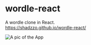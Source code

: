 # wordle-react
 A wordle clone in React. <br>
 https://shadzzo.github.io/wordle-react/
 
 ![A pic of the App](https://i.imgur.com/INCIXVj.png)

